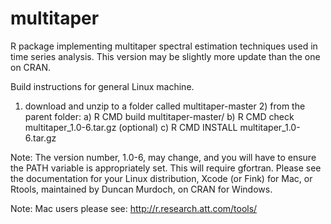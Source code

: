 multitaper
==========

R package implementing multitaper spectral estimation techniques used in time series analysis.
This version may be slightly more update than the one on CRAN.

Build instructions for general Linux machine.

1) download and unzip to a folder called multitaper-master 2) from the parent folder: a) R CMD build multitaper-master/ b) R CMD check multitaper_1.0-6.tar.gz (optional) c) R CMD INSTALL multitaper_1.0-6.tar.gz 

Note: The version number, 1.0-6, may change, and you will have to ensure the PATH variable is appropriately set. This will require gfortran. Please see the documentation for your Linux distribution, Xcode (or Fink) for Mac, or Rtools, maintained by Duncan Murdoch, on CRAN for Windows.

Note: Mac users please see: http://r.research.att.com/tools/

